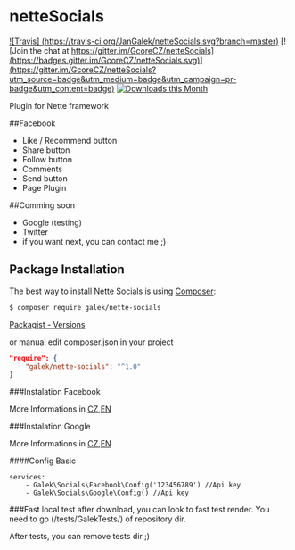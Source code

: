 # netteSocials

[![Travis] (https://travis-ci.org/JanGalek/netteSocials.svg?branch=master)](https://travis-ci.org/JanGalek/netteSocials)
[![Join the chat at https://gitter.im/GcoreCZ/netteSocials](https://badges.gitter.im/GcoreCZ/netteSocials.svg)](https://gitter.im/GcoreCZ/netteSocials?utm_source=badge&utm_medium=badge&utm_campaign=pr-badge&utm_content=badge)
[![Downloads this Month](https://img.shields.io/packagist/dm/galek/nette-socials.svg)](https://packagist.org/packages/galek/nette-socials)

Plugin for Nette framework

##Facebook
* Like / Recommend button
* Share button
* Follow button
* Comments 
* Send button
* Page Plugin

##Comming soon
* Google (testing)
* Twitter
* if you want next, you can contact me ;)

Package Installation
-------------------

The best way to install Nette Socials is using [Composer](http://getcomposer.org/):

```sh
$ composer require galek/nette-socials
```

[Packagist - Versions](https://packagist.org/packages/galek/nette-socials)

or manual edit composer.json in your project

```json
"require": {
    "galek/nette-socials": "^1.0"
}
```

###Instalation Facebook

More Informations in [CZ](/docs/facebook/cs.md),[EN](/docs/facebook/en.md)

###Instalation Google

More Informations in [CZ](/docs/google/cs.md),[EN](/docs/google/en.md)

####Config Basic
```config
services:
	- Galek\Socials\Facebook\Config('123456789') //Api key
	- Galek\Socials\Google\Config() //Api key
```

###Fast local test
after download, you can look to fast test render. You need to go (/tests/GalekTests/) of repository dir.

After tests, you can remove tests dir ;)